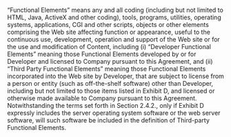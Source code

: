 “Functional Elements” means any and all coding (including but not limited to HTML, Java, ActiveX and other coding), tools, programs, utilities, operating systems, applications, CGI and other scripts, objects or other elements comprising the Web site affecting function or appearance, useful to the continuous use, development, operation and support of the Web site or for the use and modification of Content, including (i) “Developer Functional Elements” meaning those Functional Elements developed by or for Developer and licensed to Company pursuant to this Agreement, and (ii) “Third Party Functional Elements” meaning those Functional Elements incorporated into the Web site by Developer, that are subject to license from a person or entity (such as off-the-shelf software) other than Developer, including but not limited to those items listed in Exhibit D, and licensed or otherwise made available to Company pursuant to this Agreement. Notwithstanding the terms set forth in Section 2.4.2., only if Exhibit D expressly includes the server operating system software or the web server software, will such software be included in the definition of Third-party Functional Elements.
